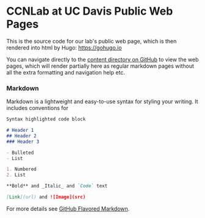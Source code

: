 # CCNLab at UC Davis Public Web Pages

This is the source code for our lab's public web page, which is then rendered into html by Hugo: https://gohugo.io 

You can navigate directly to the [content directory on GitHub](https://github.com/CCNLab/pubweb/tree/master/content) to view the web pages, which will render partially here as regular markdown pages without all the extra formatting and navigation help etc.

### Markdown

Markdown is a lightweight and easy-to-use syntax for styling your writing. It includes conventions for

```markdown
Syntax highlighted code block

# Header 1
## Header 2
### Header 3

- Bulleted
- List

1. Numbered
2. List

**Bold** and _Italic_ and `Code` text

[Link](url) and ![Image](src)
```


For more details see [GitHub Flavored Markdown](https://guides.github.com/features/mastering-markdown/).

